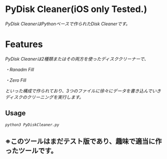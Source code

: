 # PyDisk Cleaner(iOS only Tested.)
*PyDisk CleanerはPythonベースで作られたDisk Cleanerです。*

# Features
*PyDisk Cleanerは2種類またはその両方を使ったディスククリーナーで、*

*・Ranadm Fill*

*・Zero Fill*

*といった構成で作られており、3つのファイルに徐々にデータを書き込んでいきディスクのクリーニングを実行します。*

## Usage
*`python3 PyDiskCleaner.py`*

## ※このツールはまだテスト版であり、趣味で適当に作ったツールです。

